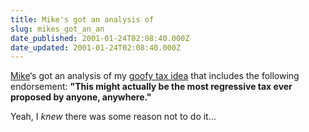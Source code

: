 ```yaml
---
title: Mike's got an analysis of
slug: mikes_got_an_an
date_published: 2001-01-24T02:08:40.000Z
date_updated: 2001-01-24T02:08:40.000Z
---
```


[Mike](http://www.perpetualbeta.com/2001_01_21_archive.html#2092377)‘s got an analysis of my [goofy tax idea](http://www.dashes.com/anil/index.php?blogarch/2001_01_01_archive.php#2045581) that includes the following endorsement: **"This might actually be the most regressive tax ever proposed by anyone, anywhere."**

Yeah, I *knew* there was some reason not to do it…
